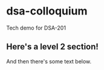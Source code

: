# dsa-colloquium
Tech demo for DSA-201

## Here's a level 2 section!
And then there's some text below.
